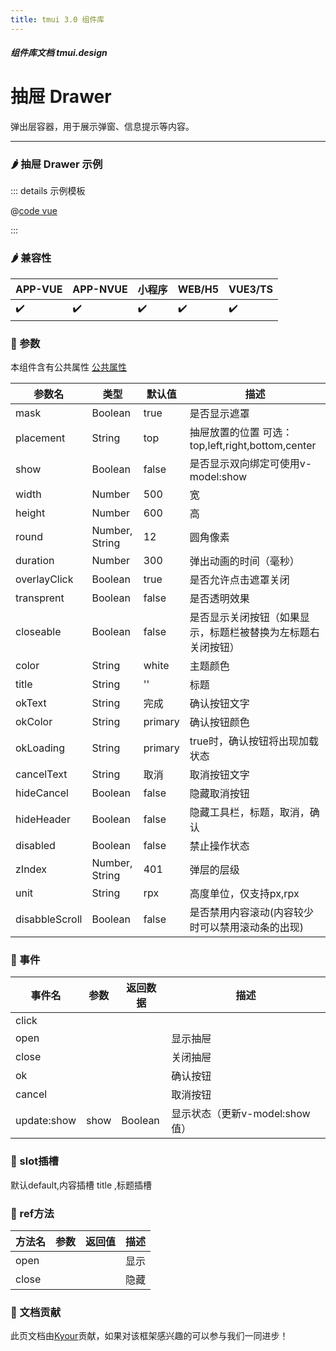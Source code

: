 ```yaml
---
title: tmui 3.0 组件库
---
```


<dirtoc></dirtoc>

##### 组件库文档 tmui.design

# 抽屉 Drawer
弹出层容器，用于展示弹窗、信息提示等内容。

---

### :hot_pepper: 抽屉 Drawer 示例

<webview url="https://tmui.design/h5/#/pages/fankui/drawer"></webview>

::: details 示例模板

@[code vue](pages/fankui/drawer.nvue)

:::

### :hot_pepper: 兼容性

| APP-VUE            | APP-NVUE           | 小程序                | WEB/H5             | VUE3/TS            |
|--------------------|--------------------|--------------------|--------------------|--------------------|
| :heavy_check_mark: | :heavy_check_mark: | :heavy_check_mark: | :heavy_check_mark: | :heavy_check_mark: |

### :seedling: 参数
本组件含有公共属性 [公共属性](/doc/spec/组件公共样式.md)

| 参数名          | 类型             | 默认值     | 描述   |
|--------------|----------------|---------|-----------------------------------------|
| mask         | Boolean        | true    | 是否显示遮罩  |
| placement    | String         | top     | 抽屉放置的位置 可选：top,left,right,bottom,center |
| show         | Boolean        | false   | 是否显示双向绑定可使用v-model:show  |
| width        | Number         | 500     | 宽      |
| height       | Number         | 600     | 高        |
| round        | Number, String | 12      | 圆角像素         |
| duration     | Number         | 300     | 弹出动画的时间（毫秒）     |
| overlayClick | Boolean        | true    | 是否允许点击遮罩关闭   |
| transprent   | Boolean        | false   | 是否透明效果   |
| closeable    | Boolean        | false   | 是否显示关闭按钮（如果显示，标题栏被替换为左标题右关闭按钮）          |
| color        | String         | white   | 主题颜色  |
| title        | String         | ''      | 标题        |
| okText       | String         | 完成      | 确认按钮文字  |
| okColor      | String         | primary | 确认按钮颜色         |
| okLoading    | String         | primary | true时，确认按钮将出现加载状态  |
| cancelText   | String         | 取消      | 取消按钮文字          |
| hideCancel   | Boolean        | false   | 隐藏取消按钮   |
| hideHeader   | Boolean        | false   | 隐藏工具栏，标题，取消，确认 |
| disabled     | Boolean        | false   | 禁止操作状态    |
| zIndex<Badge type="danger" text="v3.0.75+" vertical="middle" />     | Number, String        | 401   | 弹层的层级  |
| unit<Badge type="danger" text="v3.0.75+" vertical="middle" />     | String        | rpx   | 高度单位，仅支持px,rpx  |
| disabbleScroll     | Boolean        | false   | 是否禁用内容滚动(内容较少时可以禁用滚动条的出现)    |


### :rose: 事件
| 事件名         | 参数   | 返回数据    | 描述               |
|-------------|------|---------|------------------|
| click       |      |         |                  |
| open        |      |         | 显示抽屉             |
| close       |      |         | 关闭抽屉             |
| ok          |      |         | 确认按钮             |
| cancel      |      |         | 取消按钮             |
| update:show | show | Boolean | 显示状态（更新v-model:show值） |

### :corn: slot插槽
默认default,内容插槽
title <Badge type="danger" text="v3.0.77+" vertical="middle" />,标题插槽

### :green_salad: ref方法
| 方法名   | 参数  | 返回值 | 描述  |
|-------|-----|-----|-----|
| open  |     |     | 显示  |
| close |     |     | 隐藏  |

### :couplekiss: 文档贡献
此页文档由[Kyour](https://github.com/kyour-cn)贡献，如果对该框架感兴趣的可以参与我们一同进步！
